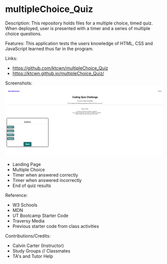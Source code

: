 # multipleChoice_Quiz

Description:
This repository holds files for a multiple choice, timed quiz. When deployed, user is presented with a timer and a series of multiple choice questions.

Features:
This application tests the users knowledge of HTML, CSS and JavaScript learned thus far in the program.

Links:

- https://github.com/ktcwn/multipleChoice_Quiz
- https://ktcwn.github.io/multipleChoice_Quiz/

Screenshots:
<img src="https://raw.githubusercontent.com/ktcwn/multipleChoice_Quiz/64f32ab8616a69ea410894ad6948e2eb97398c14/LandingPage.png">
- Landing Page
- Multiple Choice
- Timer when answered correctly
- Timer when answered incorrectly
- End of quiz results

Reference:

- W3 Schools
- MDN
- UT Bootcamp Starter Code
- Traversy Media
- Previous starter code from class activities

Contributions/Credits:

- Calvin Carter (Instructor)
- Study Groups // Classmates
- TA's and Tutor Help
